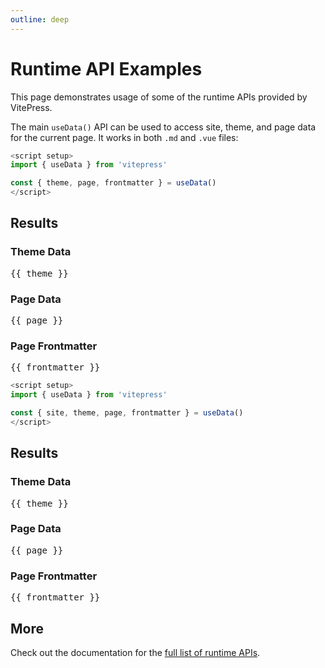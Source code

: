 ```yaml
---
outline: deep
---
```


# Runtime API Examples

This page demonstrates usage of some of the runtime APIs provided by VitePress.

The main `useData()` API can be used to access site, theme, and page data for the current page. It works in both `.md` and `.vue` files:

```js
<script setup>
import { useData } from 'vitepress'

const { theme, page, frontmatter } = useData()
</script>
```

## Results

### Theme Data
<pre>{{ theme }}</pre>

### Page Data
<pre>{{ page }}</pre>

### Page Frontmatter

<pre>{{ frontmatter }}</pre>
```js
<script setup>
import { useData } from 'vitepress'

const { site, theme, page, frontmatter } = useData()
</script>
```


## Results

### Theme Data
<pre>{{ theme }}</pre>

### Page Data
<pre>{{ page }}</pre>

### Page Frontmatter
<pre>{{ frontmatter }}</pre>

## More

Check out the documentation for the [full list of runtime APIs](https://vitepress.dev/reference/runtime-api#usedata).
